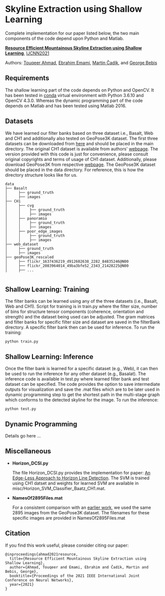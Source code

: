 # Skyline Extraction using Shallow LearningComplete implementation for our paper listed below, the two main components of the code depend upon Python and Matlab.  **[Resource Efficient Mountainous Skyline Extraction using Shallow Learning](https://drive.google.com/file/d/1E7ebOEcuA8FNmh73qaemEjxmA45_QC5o/view)**, [IJCNN2021](https://www.ijcnn.org/)Authors: [Touqeer Ahmad](https://sites.google.com/site/touqeerahmadsite/Touqeer?authuser=0), [Ebrahim Emami](https://scholar.google.com/citations?user=FVQqg0wAAAAJ&hl=en),  [Martin Čadík](http://cadik.posvete.cz), and [George Bebis](https://www.cse.unr.edu/~bebis/) ## RequirementsThe shallow learning part of the code depends on Python and OpenCV. It has been tested in [conda](https://www.anaconda.com/distribution/) virtualenvironment with Python 3.6.10 and OpenCV 4.3.0. Whereas the dynamic programming part of the code depends on Matlab and has been testedusing Matlab 2016.  ## DatasetsWe have learned our filter banks based on three dataset i.e., Basalt, Web and CH1 and additionally also tested on GeoPose3K dataset. The first three datasets can be downloaded from [here](https://drive.google.com/file/d/1SVu7fgI7kOcwQgJxGlm7TeiIEBCqYLXu/view?usp=sharing) and should be placed in the main directory. The original CH1 dataset is available from authors' [webpage](http://cvg.ethz.ch/research/mountain-localization/). The version provided with this code is just for convenience, please consult original copyrights and terms of usage of CH1 dataset. Additionally, please download GeoPose3K from respective [webpage](http://cphoto.fit.vutbr.cz/geoPose3K/). The GeoPose3K dataset should be placed in the data directory. For reference, this is how the directory structure looks like for us.         ```data├── Basalt│     ├── ground_truth│     ├── images   ├── CH1│     ├── cvg│     │    ├── ground_truth│     │    ├── images    │     ├── panoramio│     │    ├── ground_truth│     │    ├── images    │     ├── poor_edge_images │     │    ├── ground_truth│     │    ├── images    ├── web_dataset│     ├── ground_truth│     ├── images├── geoPose3K_rescaled │     ├── flickr_1637436219_d912602638_2282_84835246@N00│     ├── flickr_2083964014_49ba3bfe52_2343_21428225@N00│     ├── ...        ```## Shallow Learning: TrainingThe filter banks can be learned using any of the three datasets (i.e., Basalt, Web and CH1). Script for training is in train.py where the filter size, number of bins for structure tensor components (coherence, orientation and strength) and the dataset being used can be adjusted. The gram matrices and filter banks for specific filter size and dataset are saved in the filterBank directory. A specific filter bank then can be used for inference. To run the training:     ```shellpython train.py```## Shallow Learning: InferenceOnce the filter bank is learned for a specific dataset (e.g., Web), it can then be used to run the inference for any other dataset (e.g., Basalat).The inference code is available in test.py where learned filter bank and test dataset can be specified. The code provides the option to saveintermediate outputs for visualization and save the .mat files which are to be later used in dynamic programming step to get the shortestpath in the multi-stage graph which conforms to the detected skyline for the image. To run the inference:       ```shellpython test.py```## Dynamic ProgrammingDetails go here ...## Miscellaneous- **Horizon_DCSI.py**    The file Horizon_DCSI.py provides the implementation for paper: [An Edge-Less Approach to Horizon Line Detection](https://drive.google.com/file/d/1E7ebOEcuA8FNmh73qaemEjxmA45_QC5o/view).The SVM is trained using CH1 datset and weights for learned SVM are available in misc/Horizon_SVM_Classifier_Baatz_CH1.mat. - **NamesOf2895Files.mat**     For a consistent comparison with an [earlier work](https://drive.google.com/file/d/1xEm7AsqWGe6VR2ZfCbcxb4i3u5DrsX2B/view), we used the same2895 images from the GeoPose3K dataset. The filenames for these specific images are provided in NamesOf2895Files.mat## CitationIf you find this work useful, please consider citing our paper:```@inproceedings{ahmad2021resource,  title={Resource Efficient Mountainous Skyline Extraction using Shallow Learning},  author={Ahmad, Touqeer and Emami, Ebrahim and Čadík, Martin and Bebis, George},  booktitle={Proceedings of the 2021 IEEE International Joint Conference on Neural Networks},  year={2021}}```